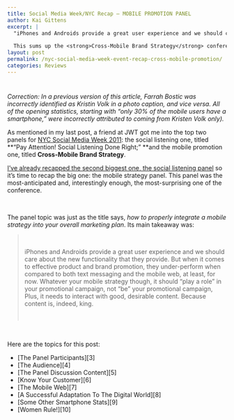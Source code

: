 ```yaml
---
title: Social Media Week/NYC Recap – MOBILE PROMOTION PANEL
author: Kai Gittens
excerpt: |
  "iPhones and Androids provide a great user experience and we should care about the new functionality that they provide.  But when it comes to effective product and brand promotion, they under-perform when compared to both text messaging and the mobile web, at least, for now.  Whatever your mobile strategy though, it should "play a role" in your promotional campaign, not "be" your promotional campaign, Plus, it needs to interact with good, desirable content.  Because content is, indeed, king."
  
  This sums up the <strong>Cross-Mobile Brand Strategy</strong> conference that went on during NYC Social Media Week.  Please read on to get the full monty...
layout: post
permalink: /nyc-social-media-week-event-recap-cross-mobile-promotion/
categories: Reviews
---
```

# 

*Correction: In a previous version of this article, Farrah Bostic was incorrectly identified as Kristin Volk in a photo caption, and vice versa. All of the opening statistics, starting with “only 30% of the mobile users have a smartphone,” were incorrectly attributed to coming from Kristen Volk only).*

As mentioned in my last post, a friend at JWT got me into the top two panels for [NYC Social Media Week 2011][1]: the social listening one, titled **“Pay Attention! Social Listening Done Right;” **and the mobile promotion one, titled **Cross-Mobile Brand Strategy**. 

 [1]: http://socialmediaweek.org/

[I’ve already recapped the second biggest one, the social listening panel][2] so it’s time to recap the big one: the mobile strategy panel. This panel was the most-anticipated and, interestingly enough, the most-surprising one of the conference.

 [2]: http://kaidez.com/nyc-social-media-week-event-recap-social-listening/

 

The panel topic was just as the title says, *how to properly integrate a mobile strategy into your overall marketing plan*. Its main takeaway was:

>  
> 
> iPhones and Androids provide a great user experience and we should care about the new functionality that they provide. But when it comes to effective product and brand promotion, they under-perform when compared to both text messaging and the mobile web, at least, for now. Whatever your mobile strategy though, it should “play a role” in your promotional campaign, not “be” your promotional campaign, Plus, it needs to interact with good, desirable content. Because content is, indeed, king.
> 
>  

 

Here are the topics for this post:

*   [The Panel Participants][3]
*   [The Audience][4]
*   [The Panel Discussion Content][5]
*   [Know Your Customer][6]
*   [The Mobile Web][7]
*   [A Successful Adaptation To The Digital World][8]
*   [Some Other Smartphone Stats][9]
*   [Women Rule!][10]